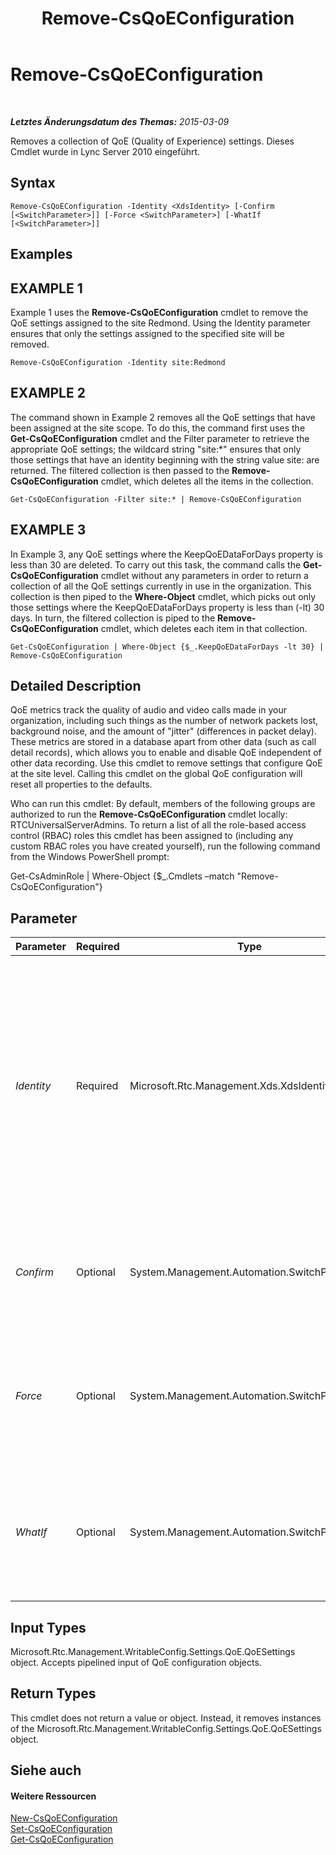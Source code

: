 ﻿---
title: Remove-CsQoEConfiguration
TOCTitle: Remove-CsQoEConfiguration
ms:assetid: 3b50e857-c524-4aad-b191-d324fc7c837c
ms:mtpsurl: https://technet.microsoft.com/de-de/library/Gg425879(v=OCS.15)
ms:contentKeyID: 49293728
ms.date: 05/19/2016
mtps_version: v=OCS.15
ms.translationtype: HT
---

# Remove-CsQoEConfiguration

 

_**Letztes Änderungsdatum des Themas:** 2015-03-09_

Removes a collection of QoE (Quality of Experience) settings. Dieses Cmdlet wurde in Lync Server 2010 eingeführt.

## Syntax

    Remove-CsQoEConfiguration -Identity <XdsIdentity> [-Confirm [<SwitchParameter>]] [-Force <SwitchParameter>] [-WhatIf [<SwitchParameter>]]

## Examples

## EXAMPLE 1

Example 1 uses the **Remove-CsQoEConfiguration** cmdlet to remove the QoE settings assigned to the site Redmond. Using the Identity parameter ensures that only the settings assigned to the specified site will be removed.

    Remove-CsQoEConfiguration -Identity site:Redmond

## EXAMPLE 2

The command shown in Example 2 removes all the QoE settings that have been assigned at the site scope. To do this, the command first uses the **Get-CsQoEConfiguration** cmdlet and the Filter parameter to retrieve the appropriate QoE settings; the wildcard string "site:\*" ensures that only those settings that have an identity beginning with the string value site: are returned. The filtered collection is then passed to the **Remove-CsQoEConfiguration** cmdlet, which deletes all the items in the collection.

    Get-CsQoEConfiguration -Filter site:* | Remove-CsQoEConfiguration

## EXAMPLE 3

In Example 3, any QoE settings where the KeepQoEDataForDays property is less than 30 are deleted. To carry out this task, the command calls the **Get-CsQoEConfiguration** cmdlet without any parameters in order to return a collection of all the QoE settings currently in use in the organization. This collection is then piped to the **Where-Object** cmdlet, which picks out only those settings where the KeepQoEDataForDays property is less than (-lt) 30 days. In turn, the filtered collection is piped to the **Remove-CsQoEConfiguration** cmdlet, which deletes each item in that collection.

    Get-CsQoEConfiguration | Where-Object {$_.KeepQoEDataForDays -lt 30} | Remove-CsQoEConfiguration

## Detailed Description

QoE metrics track the quality of audio and video calls made in your organization, including such things as the number of network packets lost, background noise, and the amount of "jitter" (differences in packet delay). These metrics are stored in a database apart from other data (such as call detail records), which allows you to enable and disable QoE independent of other data recording. Use this cmdlet to remove settings that configure QoE at the site level. Calling this cmdlet on the global QoE configuration will reset all properties to the defaults.

Who can run this cmdlet: By default, members of the following groups are authorized to run the **Remove-CsQoEConfiguration** cmdlet locally: RTCUniversalServerAdmins. To return a list of all the role-based access control (RBAC) roles this cmdlet has been assigned to (including any custom RBAC roles you have created yourself), run the following command from the Windows PowerShell prompt:

Get-CsAdminRole | Where-Object {$\_.Cmdlets –match "Remove-CsQoEConfiguration"}

## Parameter


<table>
<colgroup>
<col style="width: 25%" />
<col style="width: 25%" />
<col style="width: 25%" />
<col style="width: 25%" />
</colgroup>
<thead>
<tr class="header">
<th>Parameter</th>
<th>Required</th>
<th>Type</th>
<th>Description</th>
</tr>
</thead>
<tbody>
<tr class="odd">
<td><p><em>Identity</em></p></td>
<td><p>Required</p></td>
<td><p>Microsoft.Rtc.Management.Xds.XdsIdentity</p></td>
<td><p>The unique identifier of the settings you want to remove. Possible values are global and site:&lt;site name&gt;, where &lt;site name&gt; is the name of the site in your Lync Server deployment with the settings to be removed.</p></td>
</tr>
<tr class="even">
<td><p><em>Confirm</em></p></td>
<td><p>Optional</p></td>
<td><p>System.Management.Automation.SwitchParameter</p></td>
<td><p>Fordert Sie vor der Ausführung des Befehls zum Bestätigen auf.</p></td>
</tr>
<tr class="odd">
<td><p><em>Force</em></p></td>
<td><p>Optional</p></td>
<td><p>System.Management.Automation.SwitchParameter</p></td>
<td><p>Suppresses any confirmation prompts that would otherwise be displayed before making changes.</p></td>
</tr>
<tr class="even">
<td><p><em>WhatIf</em></p></td>
<td><p>Optional</p></td>
<td><p>System.Management.Automation.SwitchParameter</p></td>
<td><p>Beschreibt die Auswirkungen einer Ausführung des Befehls, ohne den Befehl tatsächlich auszuführen.</p></td>
</tr>
</tbody>
</table>


## Input Types

Microsoft.Rtc.Management.WritableConfig.Settings.QoE.QoESettings object. Accepts pipelined input of QoE configuration objects.

## Return Types

This cmdlet does not return a value or object. Instead, it removes instances of the Microsoft.Rtc.Management.WritableConfig.Settings.QoE.QoESettings object.

## Siehe auch

#### Weitere Ressourcen

[New-CsQoEConfiguration](new-csqoeconfiguration.md)  
[Set-CsQoEConfiguration](set-csqoeconfiguration.md)  
[Get-CsQoEConfiguration](get-csqoeconfiguration.md)

